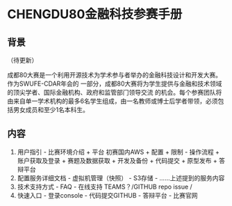 # CHENGDU80金融科技参赛手册

## 背景

（待更新）

成都80大赛是一个利用开源技术为学术参与者举办的金融科技设计和开发大赛。作为SWUFE-CDAR年会的 一部分，成都80大赛将为学生提供与金融和技术领域的顶尖学者、国际金融机构、政府和监管部⻔领导交流 的机会。每个参赛团队将由来自单一学术机构的最多6名学生组成，由一名教师或博士后学者带领，必须包 括男女成员和至少1名本科生。

## 内容

1. 用户指引 - 比赛环境介绍    + 平台 初赛国内AWS    + 配置    + 限制 - 操作流程    + 账户获取及登录    + 赛题及数据获取    + 开发及备份    + 代码提交    + 原型发布    + 答辩平台
2. 配置服务详细文档 - 虚拟机管理（快照） - S3存储 - ……上述提到的服务内容
3. 技术支持方式 - FAQ - 在线支持    TEAMS？/GITHUB repo issue / 
4. 快速入口 - 登录console - 代码提交GITHUB - 答辩平台 - 比赛官网


